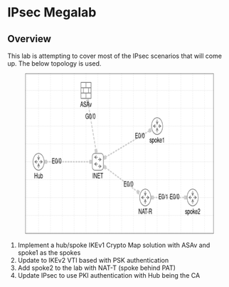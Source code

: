 # IPsec Megalab
## Overview

This lab is attempting to cover most of the IPsec scenarios that will come up. The below topology is used. 

<figure class="image"><img style="aspect-ratio:636/359;" src="IPsec Megalab_image.png" width="636" height="359"></figure>

1.  Implement a hub/spoke IKEv1 Crypto Map solution with ASAv and spoke1 as the spokes
2.  Update to IKEv2 VTI based with PSK authentication
3.  Add spoke2 to the lab with NAT-T (spoke behind PAT)
4.  Update IPsec to use PKI authentication with Hub being the CA